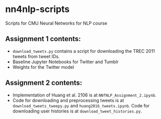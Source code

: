 # nn4nlp-scripts
Scripts for CMU Neural Networks for NLP course

## Assignment 1 contents:
* `download_tweets.py` contains a script for downloading the TREC 2011 tweets from tweet IDs.
* Baseline Jupyter Notebooks for Twitter and Tumblr
* Weights for the Twitter model

## Assignment 2 contents:
* Implementation of Huang et al. 2106 is at `NNfNLP_Assignment_2.ipynb`.
* Code for downloading and preprocessing tweets is at `download_tweets_tweepy.py` and `huang2016_tweets.ipynb`. Code for downloading user histories is at `download_tweet_histories.py`.

